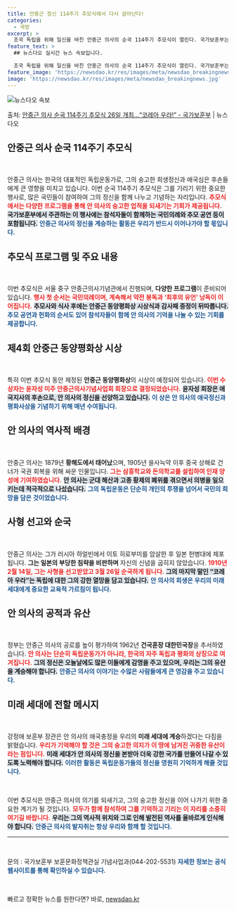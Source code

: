 ```yaml
---
title: 안중근 정신 114주기 추모식에서 다시 살아난다!
categories:
  - 국방
excerpt: >
  조국 독립을 위해 일신을 바친 안중근 의사의 순국 114주기 추모식이 열린다. 국가보훈부는 오는 26일 오전…
feature_text: >
  ## 뉴스다오 실시간 뉴스 속보입니다.

  조국 독립을 위해 일신을 바친 안중근 의사의 순국 114주기 추모식이 열린다. 국가보훈부는 오는 26일 오전…
feature_image: 'https://newsdao.kr/res/images/meta/newsdao_breakingnews.jpg'
image: 'https://newsdao.kr/res/images/meta/newsdao_breakingnews.jpg'
---
```


![뉴스다오 속보](https://newsdao.kr/res/images/meta/newsdao_breakingnews.jpg)

<p>출처: <a href="https://newsdao.kr/3419" rel="dofollow">안중근 의사 순국 114주기 추모식 26일 개최…“코레아 우라!” - 국가보훈부</a> | 뉴스다오</p>

<h2 data-ke-size="size26">안중근 의사 순국 114주기 추모식</h2>

<p data-ke-size="size16">&nbsp;</p>

안중근 의사는 한국의 대표적인 독립운동가로, 그의 숭고한 희생정신과 애국심은 후손들에게 큰 영향을 미치고 있습니다. 이번 순국 114주기 추모식은 그를 기리기 위한 중요한 행사로, 많은 국민들이 참여하여 그의 정신을 함께 나누고 기념하는 자리입니다. <b><span style="color: #ee2323;">추모식에서는 다양한 프로그램을 통해 안 의사의 숭고한 업적을 되새기는 기회가 제공됩니다.</span></b> <b><span style="background-color: #21538527;">국가보훈부에서 주관하는 이 행사에는 참석자들이 함께하는 국민의례와 추모 공연 등이 포함됩니다.</span></b> <b><span style="color: #1a5490;">안중근 의사의 정신을 계승하는 활동은 우리가 반드시 이어나가야 할 몫입니다.</span></b>

<h2 data-ke-size="size26">추모식 프로그램 및 주요 내용</h2>

<p data-ke-size="size16">&nbsp;</p>

이번 추모식은 서울 중구 안중근의사기념관에서 진행되며, <b>다양한 프로그램</b>이 준비되어 있습니다. <b><span style="color: #ee2323;">행사 첫 순서는 국민의례이며, 계속해서 약전 봉독과 ‘최후의 유언’ 낭독이 이어집니다.</span></b> <b><span style="background-color: #21538527;">추모사와 식사 후에는 안중근 동양평화상 시상식과 감사패 증정이 뒤따릅니다.</span></b> <b><span style="color: #1a5490;">추모 공연과 헌화의 순서도 있어 참석자들이 함께 안 의사의 기억을 나눌 수 있는 기회를 제공합니다.</span></b>

<h2 data-ke-size="size26">제4회 안중근 동양평화상 시상</h2>

<p data-ke-size="size16">&nbsp;</p>

특히 이번 추모식 동안 제정된 <b>안중근 동양평화상</b>의 시상이 예정되어 있습니다. <b><span style="color: #ee2323;">이번 수상자는 윤자성 미주 안중근의사기념사업회 회장으로 결정되었습니다.</span></b> <b><span style="background-color: #21538527;">윤자성 회장은 애국지사의 후손으로, 안 의사의 정신을 선양하고 있습니다.</span></b> <b><span style="color: #1a5490;">이 상은 안 의사의 애국정신과 평화사상을 기념하기 위해 매년 수여됩니다.</span></b>

<h2 data-ke-size="size26">안 의사의 역사적 배경</h2>

<p data-ke-size="size16">&nbsp;</p>

안중근 의사는 1879년 <b>황해도에서 태어났</b>으며, 1905년 을사늑약 이후 중국 상해로 건너가 국권 회복을 위해 싸운 인물입니다. <b><span style="color: #ee2323;">그는 삼흥학교와 돈의학교를 설립하여 인재 양성에 기여하였습니다.</span></b> <b><span style="background-color: #21538527;">안 의사는 군대 해산과 고종 황제의 폐위를 겪으면서 의병을 일으키는데 적극적으로 나섰습니다.</span></b> <b><span style="color: #1a5490;">그의 독립운동은 단순히 개인의 투쟁을 넘어서 국민의 희망을 담은 것이었습니다.</span></b>

<h2 data-ke-size="size26">사형 선고와 순국</h2>

<p data-ke-size="size16">&nbsp;</p>

안중근 의사는 그가 러시아 하얼빈에서 이토 히로부미를 암살한 후 일본 헌병대에 체포됩니다. <b>그는 일본의 부당한 침략을 비판하며</b> 자신의 신념을 굽히지 않았습니다. <b><span style="color: #ee2323;">1910년 2월 14일, 그는 사형을 선고받았고 3월 26일 순국하게 됩니다.</span></b> <b><span style="background-color: #21538527;">그의 마지막 말인 “코레아 우라”는 독립에 대한 그의 강한 열망을 담고 있습니다.</span></b> <b><span style="color: #1a5490;">안 의사의 희생은 우리의 미래 세대에게 중요한 교육적 가르침이 됩니다.</span></b>

<h2 data-ke-size="size26">안 의사의 공적과 유산</h2>

<p data-ke-size="size16">&nbsp;</p>

정부는 안중근 의사의 공로를 높이 평가하여 1962년 <b>건국훈장 대한민국장</b>을 추서하였습니다. <b><span style="color: #ee2323;">안 의사는 단순히 독립운동가가 아니라, 한국의 자주 독립과 평화의 상징으로 여겨집니다.</span></b> <b><span style="background-color: #21538527;">그의 정신은 오늘날에도 많은 이들에게 감명을 주고 있으며, 우리는 그의 유산을 계승해야 합니다.</span></b> <b><span style="color: #1a5490;">안중근 의사의 이야기는 수많은 사람들에게 큰 영감을 주고 있습니다.</span></b>

<h2 data-ke-size="size26">미래 세대에 전할 메시지</h2>

<p data-ke-size="size16">&nbsp;</p>

강정애 보훈부 장관은 안 의사의 애국충정을 우리의 <b>미래 세대에 계승</b>하겠다는 다짐을 밝혔습니다. <b><span style="color: #ee2323;">우리가 기억해야 할 것은 그의 숭고한 의지가 이 땅에 남겨진 귀중한 유산이라는 점입니다.</span></b> <b><span style="background-color: #21538527;">미래 세대가 안 의사의 정신을 본받아 더욱 강한 국가를 만들어 나갈 수 있도록 노력해야 합니다.</span></b> <b><span style="color: #1a5490;">이러한 활동은 독립운동가들의 정신을 영원히 기억하게 해줄 것입니다.</span></b>

<p data-ke-size="size16">&nbsp;</p>

이번 추모식은 안중근 의사의 의기를 되새기고, 그의 숭고한 정신을 이어 나가기 위한 중요한 계기가 될 것입니다. <b><span style="color: #ee2323;">모두가 함께 참석하여 그를 기억하고 기리는 이 자리를 소중히 여기길 바랍니다.</span></b> <b><span style="background-color: #21538527;">우리는 그의 역사적 위치와 그로 인해 발전된 역사를 올바르게 인식해야 합니다.</span></b> <b><span style="color: #1a5490;">안중근 의사의 발자취는 항상 우리와 함께 할 것입니다.</span></b>

<hr>

<p data-ke-size="size16">&nbsp;</p>

문의 : 국가보훈부 보훈문화정책관실 기념사업과(044-202-5531) <b><span style="color: #1a5490;">자세한 정보는 공식 웹사이트를 통해 확인하실 수 있습니다.</span></b>

<p data-ke-size="size16">&nbsp;</p> 

빠르고 정확한 뉴스를 원한다면? 바로, <a href="https://newsdao.kr" rel="dofollow">newsdao.kr</a>


